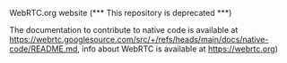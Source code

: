WebRTC.org website (*** This repository is deprecated ***)

The documentation to contribute to native code is available at https://webrtc.googlesource.com/src/+/refs/heads/main/docs/native-code/README.md, info about WebRTC is available at https://webrtc.org)
